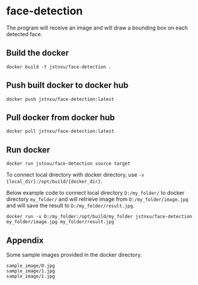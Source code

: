 # face-detection

The program will receive an image and will draw a bounding box on each detected face.

## Build the docker

```
docker build -t jstnxu/face-detection .
```

## Push built docker to docker hub

```
docker push jstnxu/face-detection:latest
```

## Pull docker from docker hub

```
docker pull jstnxu/face-detection:latest
```

## Run docker

```
docker run jstnxu/face-detection source target
```
To connect local directory with docker directory, use `-v {local_dir}:/opt/build/{docker_dir}`.

Below example code to connect local directory `D:/my_folder/` to docker directory `my_folder/` and will retrieve image from `D:/my_folder/image.jpg` and will save the result to `D:/my_folder/result.jpg`.
```
docker run -v D:/my_folder:/opt/build/my_folder jstnxu/face-detection my_folder/image.jpg my_folder/result.jpg
```

## Appendix
Some sample images provided in the docker directory.
```
sample_image/0.jpg
sample_image/1.jpg
sample_image/1.jpg
```
